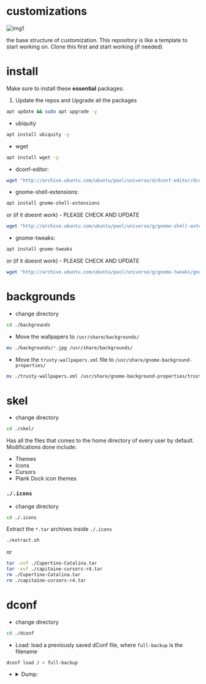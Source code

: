 # customizations

![img1](https://pbs.twimg.com/media/Fg-iFgDVUAA-UOf?format=jpg&name=large)

the base structure of customization. This repository is like a template to start working on. Clone this first and start working (if needed)

# install

Make sure to install these **essential** packages:

1. Update the repos and Upgrade all the packages

```bash
apt update && sudo apt upgrade -y
```

- ubiquity

```bash
apt install ubiquity -y
```

- wget

```bash
apt install wget -y
```

- dconf-editor:

```bash
wget "http://archive.ubuntu.com/ubuntu/pool/universe/d/dconf-editor/dconf-editor_3.36.0-1_amd64.deb" && chmod +x ./dconf-editor_3.36.0-1_amd64.deb && sudo dpkg -i ./dconf-editor_3.36.0-1_amd64.deb
```

- gnome-shell-extensions:

```bash
apt install gnome-shell-extensions
```

or (if it doesnt work) - PLEASE CHECK AND UPDATE

```bash
wget "http://archive.ubuntu.com/ubuntu/pool/universe/g/gnome-shell-extensions/gnome-shell-extensions_3.36.1-1_all.deb" && chmod +x ./gnome-shell-extensions_3.36.1-1_all.deb && dpkg -i ./gnome-shell-extensions_3.36.1-1_all.deb
```

- gnome-tweaks:

```bash
apt install gnome-tweaks
```

or (if it doesnt work) - PLEASE CHECK AND UPDATE

```bash
wget "http://archive.ubuntu.com/ubuntu/pool/universe/g/gnome-tweaks/gnome-tweaks_3.34.0-2ubuntu1_all.deb" && chmod +x ./gnome-tweaks_3.34.0-2ubuntu1_all.deb && dpkg -i ./gnome-tweaks_3.34.0-2ubuntu1_all.deb
```

# backgrounds

- change directory

```bash
cd ./backgrounds
```

- Move the wallpapers to `/usr/share/backgrounds/`

```bash
mv ./backgrounds/*.jpg /usr/share/backgrounds/
```

- Move the `trusty-wallpapers.xml` file to `/usr/share/gnome-background-properties/`

```bash
mv ./trusty-wallpapers.xml /usr/share/gnome-background-properties/trusty-wallpapers.xml
```

# skel

- change directory

```bash
cd ./skel/
```

Has all the files that comes to the home directory of every user by default. Modifications done include:

- Themes
- Icons
- Cursors
- Plank Dock icon themes

### `./.icons`

- change directory

```bash
cd ./.icons
```

Extract the `*.tar` archives inside `./.icons`

```bash
./extract.sh
```

or

```bash
tar -xvf ./Cupertino-Catalina.tar
tar -xvf ./capitaine-cursors-r4.tar
rm ./Cupertino-Catalina.tar
rm ./capitaine-cursors-r4.tar
```

# dconf

- change directory

```bash
cd ./dconf
```

- Load: load a previously saved dConf file, where `full-backup` is the filename

```bash
dconf load / < full-backup
```

<ul>
<li>
    <details>
    <summary>Dump:</summary>
    <br>
    save all the customizations done to a single file, where <i>full-backup</i> is the filename
    <br>
    <br>
    <pre>dconf dump / > full-backup</pre>
    </details>
</li>
</ul>
